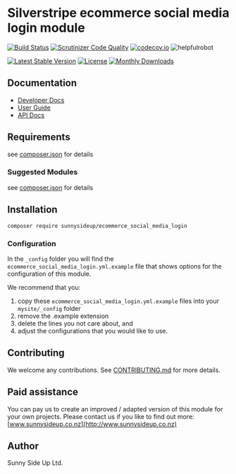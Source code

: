 # Silverstripe ecommerce social media login module
[![Build Status](https://travis-ci.org/sunnysideup/silverstripe-ecommerce_social_media_login.svg?branch=master)](https://travis-ci.org/sunnysideup/silverstripe-ecommerce_social_media_login)
[![Scrutinizer Code Quality](https://scrutinizer-ci.com/g/sunnysideup/silverstripe-ecommerce_social_media_login/badges/quality-score.png?b=master)](https://scrutinizer-ci.com/g/sunnysideup/silverstripe-ecommerce_social_media_login/?branch=master)
[![codecov.io](https://codecov.io/github/sunnysideup/silverstripe-ecommerce_social_media_login/coverage.svg?branch=master)](https://codecov.io/github/sunnysideup/silverstripe-ecommerce_social_media_login?branch=master)
![helpfulrobot](https://helpfulrobot.io/sunnysideup/ecommerce_social_media_login/badge)

[![Latest Stable Version](https://poser.pugx.org/sunnysideup/ecommerce_social_media_login/version)](https://packagist.org/packages/sunnysideup/ecommerce_social_media_login)
[![License](https://poser.pugx.org/sunnysideup/ecommerce_social_media_login/license)](https://packagist.org/packages/sunnysideup/ecommerce_social_media_login)
[![Monthly Downloads](https://poser.pugx.org/sunnysideup/ecommerce_social_media_login/d/monthly)](https://packagist.org/packages/sunnysideup/ecommerce_social_media_login)


## Documentation



 * [Developer Docs](docs/en/INDEX.md)
 * [User Guide](docs/en/userguide.md)
 * [API Docs](http://docs.ssmods.com/sunnysideup/ecommerce_social_media_login/classes.xhtml)

## Requirements



see [composer.json](composer.json) for details

### Suggested Modules



see [composer.json](composer.json) for details


## Installation


```
composer require sunnysideup/ecommerce_social_media_login
```

### Configuration



In the `_config` folder you will find the `ecommerce_social_media_login.yml.example`
file that shows options for the configuration of this module.

We recommend that you:

  1. copy these `ecommerce_social_media_login.yml.example` files into your
`mysite/_config` folder
  2. remove the .example extension
  3. delete the lines you not care about, and
  4. adjust the configurations that you would like to use.


## Contributing



We welcome any contributions. See [CONTRIBUTING.md](CONTRIBUTING.md) for more details.

## Paid assistance



You can pay us to create an improved / adapted version of this module for your own projects.  Please contact us if you like to find out more: [www.sunnysideup.co.nz](http://www.sunnysideup.co.nz)

## Author



Sunny Side Up Ltd.
